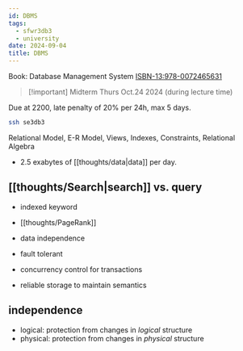 ```yaml
---
id: DBMS
tags:
  - sfwr3db3
  - university
date: 2024-09-04
title: DBMS
---
```


Book: Database Management System [ISBN-13:978-0072465631](https://www.amazon.ca/Database-Management-Systems-Raghu-Ramakrishnan/dp/0072465638)

> [!important] Midterm
> Thurs Oct.24 2024 (during lecture time)

Due at 2200, late penalty of 20% per 24h, max 5 days.

```bash
ssh se3db3
```

Relational Model, E-R Model, Views, Indexes, Constraints, Relational Algebra

- 2.5 exabytes of [[thoughts/data|data]] per day.

## [[thoughts/Search|search]] vs. query

- indexed keyword
- [[thoughts/PageRank]]

- data independence
- fault tolerant
- concurrency control for transactions
- reliable storage to maintain semantics

## independence

- logical: protection from changes in _logical_ structure
- physical: protection from changes in _physical_ structure
